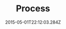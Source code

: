 ---
title: Process
type: Page
date: "2015-05-01T22:12:03.284Z"
subtitle1: "How I work "
subtitle2: "work together"
processitems:
    - name: Initial consultation
      desc: Our first meeting or call is free of charge. We will discuss the scope of your project and possible solutions. The idea is to get aligned in terms of requirements and procedure.
      img: ./consult.png
      weight: 1
    
    - name: Detailed Quotation
      desc: Once I know your requirement, I prepare a detailed quote including milestones, deliverables and pricing. I will also factor in some flexibility for ad hoc adjustments.
      img: ./quotation.png
      weight: 2

    - name: Define Requirement
      desc: If we agree to work together, our next step will be to define the feature requirements and get the content compiled. If necessary, we will connect with designers or copywriters.
      img: ./define.png
      weight: 3

    - name: Compile Content
      desc: When we have decided what to implement, we need to gather all the copy, logos, images etc. If necessary, we will connect with designers or copywriters.
      img: ./content.png
      weight: 4

    - name: Design
      desc: Once we have most of the content in place, I will begin designing your website. This is an iterative process and we will revise the design until you are happy with it.
      img: ./design.png
      weight: 5 

    - name: Develop
      desc: Only when the design is signed off and all the content/copy has been provided, can the actual web development begin. Trust that I will work with Best Practices in terms of responsiveness, compatibility, performance, accessibility, security and usability in mind.
      img: ./develop.png
      weight: 6

    - name: Deliver
      desc: Our first meeting or call is free of charge. We will discuss the scope of your project and possible solutions. The idea is to get aligned in terms of requirements and procedure.
      img: ./deliver.png
      weight: 7

    - name: Maintain  
      desc: For those who require continued support, I offer a tailor-made maintenance package. The price for this depends on the anticipated scope.
      img: ./maintain.png
      weight: 8
---
